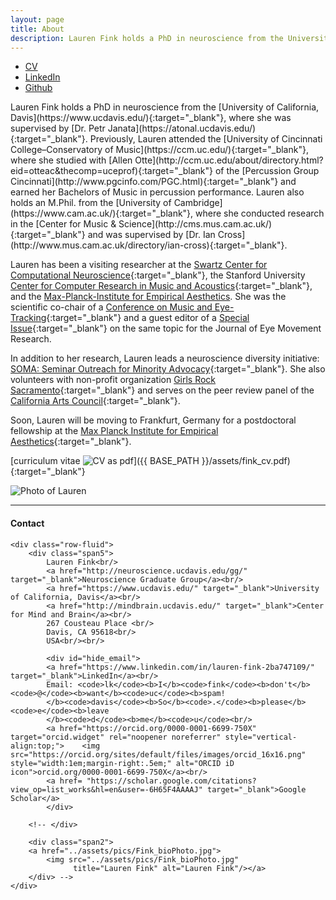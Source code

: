 ```yaml
---
layout: page
title: About
description: Lauren Fink holds a PhD in neuroscience from the University of California, Davis.
---
```

<HEAD>
<!-- Global site tag (gtag.js) - Google Analytics -->
  <script async src="https://www.googletagmanager.com/gtag/js?id=UA-114823830-1"></script>
  <script>
    window.dataLayer = window.dataLayer || [];
    function gtag(){dataLayer.push(arguments);}
    gtag('js', new Date());
    gtag('config', 'UA-114823830-1');
  </script>
</HEAD>

<div class="navbar">
  <div class="navbar-inner">
      <ul class="nav">
          <li><a href="{{ BASE_PATH }}/assets/fink_cv.pdf" target="_blank">CV</a></li>
          <li><a href="https://www.linkedin.com/in/lauren-fink-2ba747109/" target="_blank">LinkedIn</a></li>
          <li><a href="https://github.com/lkfink" target="_blank">Github</a></li>
      </ul>
  </div>
</div>


<div class="split left">
  <div class="centered">
    <p> Lauren Fink holds a PhD in neuroscience from the [University of California, Davis](https://www.ucdavis.edu/){:target="_blank"}, where she was supervised by [Dr. Petr Janata](https://atonal.ucdavis.edu/){:target="_blank"}. Previously, Lauren attended the [University of Cincinnati College&ndash;Conservatory of Music](https://ccm.uc.edu/){:target="_blank"}, where she studied with [Allen Otte](http://ccm.uc.edu/about/directory.html?eid=otteac&thecomp=uceprof){:target="_blank"} of the [Percussion Group Cincinnati](http://www.pgcinfo.com/PGC.html){:target="_blank"} and earned her Bachelors of Music in percussion performance. Lauren also holds an M.Phil. from the [University of Cambridge](https://www.cam.ac.uk/){:target="_blank"}, where she conducted research in the [Center for Music & Science](http://cms.mus.cam.ac.uk/){:target="_blank"} and was supervised by [Dr. Ian Cross](http://www.mus.cam.ac.uk/directory/ian-cross){:target="_blank"}.

Lauren has been a visiting researcher at the [Swartz Center for Computational Neuroscience](https://sccn.ucsd.edu/){:target="_blank"}, the Stanford University [Center for Computer Research in Music and Acoustics](https://ccrma.stanford.edu/){:target="_blank"}, and the [Max-Planck-Institute for Empirical Aesthetics](https://www.aesthetics.mpg.de/institut.html). She was the scientific co-chair of a [Conference on Music and Eye-Tracking](https://www.aesthetics.mpg.de/institut/veranstaltungen/music-eye-tracking-conference-2017.html){:target="_blank"} and a guest editor of a [Special Issue](https://bop.unibe.ch/JEMR/issue/view/793){:target="_blank"} on the same topic for the Journal of Eye Movement Research.  

In addition to her research, Lauren leads a neuroscience diversity initiative: [SOMA: Seminar Outreach for Minority Advocacy](https://lkfink.github.io/pages/soma_info.html){:target="_blank"}. She also volunteers with non-profit organization [Girls Rock Sacramento](http://www.girlsrocksacramento.com/){:target="_blank"} and serves on the peer review panel of the [California Arts Council](http://www.arts.ca.gov/){:target="_blank"}. 

Soon, Lauren will be moving to Frankfurt, Germany for a postdoctoral fellowship at the [Max Planck Institute for Empirical Aesthetics](https://www.aesthetics.mpg.de/institut.html){:target="_blank"}. 

[curriculum vitae ![CV as pdf](icons16/pdf-icon.png)]({{ BASE_PATH }}/assets/fink_cv.pdf){:target="_blank"} 

   </p>
  </div>
</div>

<div class="split right">
  <div class="centered">
    <img src="../assets/pics/Fink_bioPhoto.jpg" alt="Photo of Lauren">
  </div>
</div>


---

<div class="container">
<h4><a name="contact"></a>Contact</h4>

    <div class="row-fluid">
        <div class="span5">
            Lauren Fink<br/>
            <a href="http://neuroscience.ucdavis.edu/gg/" target="_blank">Neuroscience Graduate Group</a><br/>
            <a href="https://www.ucdavis.edu/" target="_blank">University of California, Davis</a><br/>
            <a href="http://mindbrain.ucdavis.edu/" target="_blank">Center for Mind and Brain</a><br/>
            267 Cousteau Place <br/>
            Davis, CA 95618<br/>
            USA<br/><br/>

            <div id="hide_email">
            <a href="https://www.linkedin.com/in/lauren-fink-2ba747109/" target="_blank">LinkedIn</a><br/>
            Email: <code>lk</code><b>I</b><code>fink</code><b>don't</b><code>@</code><b>want</b><code>uc</code><b>spam!
            </b><code>davis</code><b>So</b><code>.</code><b>please</b><code>e</code><b>leave
            </b><code>d</code><b>me</b><code>u</code><br/>
            <a href="https://orcid.org/0000-0001-6699-750X" target="orcid.widget" rel="noopener noreferrer" style="vertical-align:top;">    <img src="https://orcid.org/sites/default/files/images/orcid_16x16.png" style="width:1em;margin-right:.5em;" alt="ORCID iD icon">orcid.org/0000-0001-6699-750X</a><br/>
            <a href= "https://scholar.google.com/citations?view_op=list_works&hl=en&user=-6H65F4AAAAJ" target="_blank">Google Scholar</a>
            </div>
            
        <!-- </div>

        <div class="span2">
        <a href="../assets/pics/Fink_bioPhoto.jpg">
            <img src="../assets/pics/Fink_bioPhoto.jpg"
                  title="Lauren Fink" alt="Lauren Fink"/></a>
        </div> -->
    </div>
</div>
